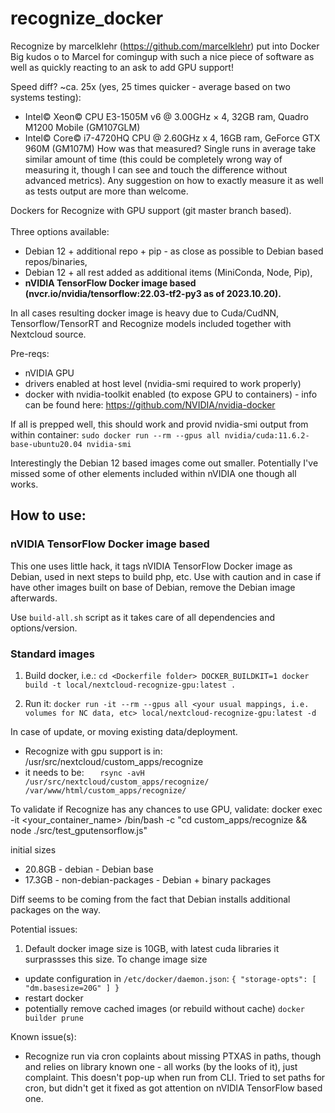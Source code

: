 # recognize_docker
Recognize by marcelklehr (https://github.com/marcelklehr) put into Docker
Big kudos o to Marcel for comingup with such a nice piece of software as well as quickly reacting to an ask to add GPU support!

Speed diff? ~ca. 25x (yes, 25 times quicker - average based on two systems testing):
- Intel© Xeon© CPU E3-1505M v6 @ 3.00GHz × 4, 32GB ram, Quadro M1200 Mobile (GM107GLM)
- Intel© Core© i7-4720HQ CPU @ 2.60GHz x 4, 16GB ram, GeForce GTX 960M (GM107M)
How was that measured? Single runs in average take similar amount of time (this could be completely wrong way of measuring it, though I can see and touch the difference without advanced metrics). Any suggestion on how to exactly measure it as well as tests output are more than welcome.

Dockers for Recognize with GPU support (git master branch based).\
\
Three options available:
- Debian 12 + additional repo + pip - as close as possible to Debian based repos/binaries,
- Debian 12 + all rest added as additional items (MiniConda, Node, Pip),
- **nVIDIA TensorFlow Docker image based (nvcr.io/nvidia/tensorflow:22.03-tf2-py3 as of 2023.10.20).**

In all cases resulting docker image is heavy due to Cuda/CudNN, Tensorflow/TensorRT and Recognize models included together with Nextcloud source.

Pre-reqs:
- nVIDIA GPU
- drivers enabled at host level (nvidia-smi required to work properly)
- docker with nvidia-toolkit enabled (to expose GPU to containers) - info can be found here: https://github.com/NVIDIA/nvidia-docker

If all is prepped well, this should work and provid nvidia-smi output from within container:
`sudo docker run --rm --gpus all nvidia/cuda:11.6.2-base-ubuntu20.04 nvidia-smi`

Interestingly the Debian 12 based images come out smaller. Potentially I've missed some of other elements included within nVIDIA one though all works.


## How to use:

### nVIDIA TensorFlow Docker image based
This one uses little hack, it tags nVIDIA TensorFlow Docker image as Debian, used in next steps to build php, etc. 
Use with caution and in case if have other images built on base of Debian, remove the Debian image afterwards.

Use `build-all.sh` script as it takes care of all dependencies and options/version.


### Standard images
1. Build docker, i.e.:
`cd <Dockerfile folder>
DOCKER_BUILDKIT=1 docker build -t local/nextcloud-recognize-gpu:latest .`

2. Run it:
`docker run -it --rm --gpus all <your usual mappings, i.e. volumes for NC data, etc> local/nextcloud-recognize-gpu:latest -d`

In case of update, or moving existing data/deployment.
- Recognize with gpu support is in: /usr/src/nextcloud/custom_apps/recognize
- it needs to be:
`   rsync -avH /usr/src/nextcloud/custom_apps/recognize/ /var/www/html/custom_apps/recognize/`
  
To validate if Recognize has any chances to use GPU, validate:
docker exec -it <your_container_name> /bin/bash -c "cd custom_apps/recognize && node ./src/test_gputensorflow.js"


initial sizes 
- 20.8GB - debian - Debian base
- 17.3GB - non-debian-packages - Debian + binary packages

Diff seems to be coming from the fact that Debian installs additional packages on the way.


Potential issues:
1. Default docker image size is 10GB, with latest cuda libraries it surprassses this size. To change image size 
- update configuration in 
`/etc/docker/daemon.json`:
`{
  "storage-opts": [
    "dm.basesize=20G"
  ]
}
`
- restart docker
- potentially remove cached images (or rebuild without cache)
`docker builder prune`


Known issue(s):
- Recognize run via cron coplaints about missing PTXAS in paths, though and relies on library known one - all works (by the looks of it), just complaint. This doesn't pop-up when run from CLI. Tried to set paths for cron, but didn't get it fixed as got attention on nVIDIA TensorFlow based one.
